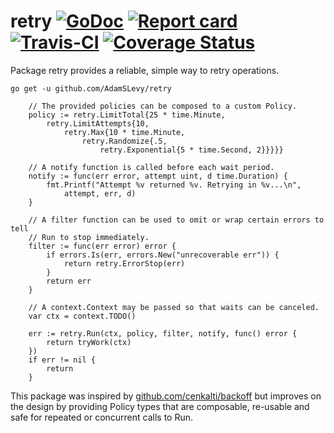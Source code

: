 # retry [![GoDoc](https://godoc.org/github.com/AdamSLevy/retry?status.svg)](http://godoc.org/github.com/AdamSLevy/retry) [![Report card](https://goreportcard.com/badge/github.com/AdamSLevy/retry)](https://goreportcard.com/report/github.com/AdamSLevy/retry) [![Travis-CI](https://travis-ci.org/AdamSLevy/retry.svg)](https://travis-ci.org/AdamSLevy/retry) [![Coverage Status](https://coveralls.io/repos/github/AdamSLevy/retry/badge.svg?branch=master)](https://coveralls.io/github/AdamSLevy/retry?branch=master)

Package retry provides a reliable, simple way to retry operations.

`go get -u github.com/AdamSLevy/retry`

```golang
	// The provided policies can be composed to a custom Policy.
	policy := retry.LimitTotal{25 * time.Minute,
		retry.LimitAttempts{10,
			retry.Max{10 * time.Minute,
				retry.Randomize{.5,
					retry.Exponential{5 * time.Second, 2}}}}}

	// A notify function is called before each wait period.
	notify := func(err error, attempt uint, d time.Duration) {
		fmt.Printf("Attempt %v returned %v. Retrying in %v...\n",
			attempt, err, d)
	}

	// A filter function can be used to omit or wrap certain errors to tell
	// Run to stop immediately.
	filter := func(err error) error {
		if errors.Is(err, errors.New("unrecoverable err")) {
			return retry.ErrorStop(err)
		}
		return err
	}

	// A context.Context may be passed so that waits can be canceled.
	var ctx = context.TODO()

	err := retry.Run(ctx, policy, filter, notify, func() error {
		return tryWork(ctx)
	})
	if err != nil {
		return
	}
```

This package was inspired by
[github.com/cenkalti/backoff](https://github.com/cenkalti/backoff) but improves
on the design by providing Policy types that are composable, re-usable and safe
for repeated or concurrent calls to Run.
